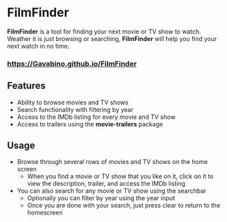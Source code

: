 # FilmFinder

**FilmFinder** is a tool for finding your next movie or TV show to watch. Weather it is just browsing or searching, **FilmFinder** will help you find your next watch in no time.

### https://Gavabino.github.io/FilmFinder

## Features
- Ability to browse movies and TV shows
- Search functionality with filtering by year
- Access to the IMDb listing for every movie and TV show
- Access to trailers using the **movie-trailers** package

## Usage
- Browse through several rows of movies and TV shows on the home screen
    - When you find a movie or TV show that you like on it, click on it to view the description, trailer, and access the IMDb listing 
- You can also search for any movie or TV show using the searchbar
  - Optionally you can filter by year using the year input
  - Once you are done with your search, just press clear to return to the homescreen